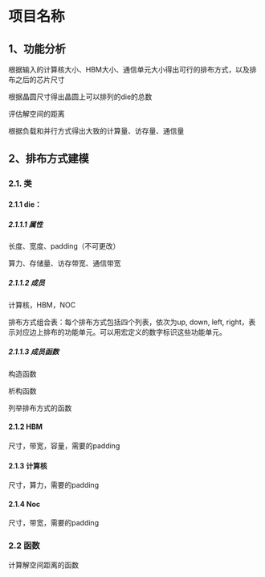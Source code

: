 # 项目名称

## 1、功能分析

根据输入的计算核大小、HBM大小、通信单元大小得出可行的排布方式，以及排布之后的芯片尺寸

根据晶圆尺寸得出晶圆上可以排列的die的总数

评估解空间的距离

根据负载和并行方式得出大致的计算量、访存量、通信量

## 2、排布方式建模

### 2.1. 类

####  2.1.1 die：

##### 2.1.1.1 属性

长度、宽度、padding（不可更改）

算力、存储量、访存带宽、通信带宽

##### 2.1.1.2 成员

计算核，HBM，NOC

排布方式组合表：每个排布方式包括四个列表，依次为up, down, left, right，表示对应边上排布的功能单元。可以用宏定义的数字标识这些功能单元。

##### 2.1.1.3 成员函数

构造函数

析构函数

列举排布方式的函数

#### 2.1.2 HBM

尺寸，带宽，容量，需要的padding

#### 2.1.3 计算核

尺寸，算力，需要的padding

#### 2.1.4 Noc

尺寸，带宽，需要的padding

### 2.2 函数

计算解空间距离的函数

